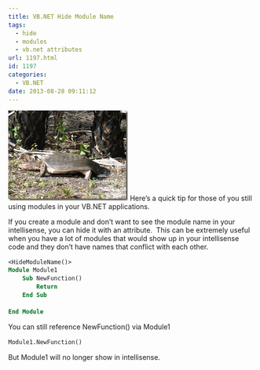 ```yaml
---
title: VB.NET Hide Module Name
tags:
  - hide
  - modules
  - vb.net attributes
url: 1197.html
id: 1197
categories:
  - VB.NET
date: 2013-08-28 09:11:12
---
```


![misc_vol3_064](/uploads/2009/06/misc_vol3_064.jpg "misc_vol3_064") Here’s a quick tip for those of you still using modules in your VB.NET applications.

If you create a module and don’t want to see the module name in your intellisense, you can hide it with an attribute.  This can be extremely useful when you have a lot of modules that would show up in your intellisense code and they don’t have names that conflict with each other.

<!-- more -->

``` vb
<HideModuleName()>
Module Module1
    Sub NewFunction()
        Return
    End Sub

End Module
```

You can still reference NewFunction() via Module1

``` vb
Module1.NewFunction()
```

But Module1 will no longer show in intellisense.
